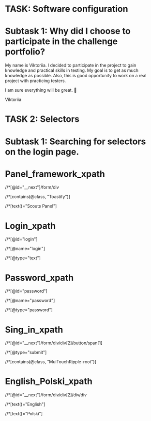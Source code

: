 # TASK: Software configuration
# Subtask 1: Why did I choose to participate in the challenge portfolio?

My name is Viktoriia. I decided to participate in the project to gain knowledge and practical skills in testing. My goal is to get as much knowledge as possible. Also, this is good opportunity to work on a real project with practicing testers.

I am sure everything will be great. 🙂

Viktoriia



# TASK 2: Selectors
# Subtask 1: Searching for selectors on the login page.

# Panel_framework_xpath
//*[@id="__next"]/form/div

//*[contains(@class, "Toastify")]

//*[text()="Scouts Panel"]

# Login_xpath
//*[@id="login"]

//*[@name="login"]

//*[@type="text"]

# Password_xpath
//*[@id="password"]

//*[@name="password"]

//*[@type="password"]

# Sing_in_xpath
//*[@id="__next"]/form/div/div[2]/button/span[1]

//*[@type="submit"]

//*[contains(@class, "MuiTouchRipple-root")]

# English_Polski_xpath
//*[@id="__next"]/form/div/div[2]/div/div

//*[text()="English"]

//*[text()="Polski"]

